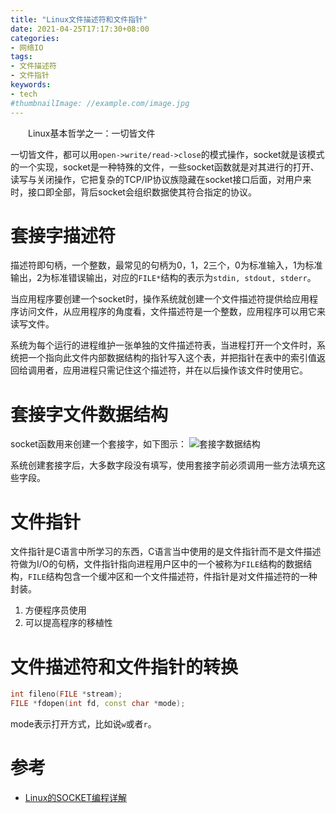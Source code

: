 ```yaml
---
title: "Linux文件描述符和文件指针"
date: 2021-04-25T17:17:30+08:00
categories:
- 网络IO
tags:
- 文件描述符
- 文件指针
keywords:
- tech
#thumbnailImage: //example.com/image.jpg
---
```

　　Linux基本哲学之一：一切皆文件
<!--more-->
一切皆文件，都可以用`open->write/read->close`的模式操作，socket就是该模式的一个实现，socket是一种特殊的文件，一些socket函数就是对其进行的打开、读写与关闭操作，它把复杂的TCP/IP协议族隐藏在socket接口后面，对用户来时，接口即全部，背后socket会组织数据使其符合指定的协议。

# 套接字描述符
描述符即句柄，一个整数，最常见的句柄为0，1，2三个，0为标准输入，1为标准输出，2为标准错误输出，对应的`FILE*`结构的表示为`stdin, stdout, stderr`。

当应用程序要创建一个socket时，操作系统就创建一个文件描述符提供给应用程序访问文件，从应用程序的角度看，文件描述符是一个整数，应用程序可以用它来读写文件。

系统为每个运行的进程维护一张单独的文件描述符表，当进程打开一个文件时，系统把一个指向此文件内部数据结构的指针写入这个表，并把指针在表中的索引值返回给调用者，应用进程只需记住这个描述符，并在以后操作该文件时使用它。

# 套接字文件数据结构
socket函数用来创建一个套接字，如下图示：
![套接字数据结构]()

系统创建套接字后，大多数字段没有填写，使用套接字前必须调用一些方法填充这些字段。

# 文件指针
文件指针是C语言中所学习的东西，C语言当中使用的是文件指针而不是文件描述符做为I/O的句柄，文件指针指向进程用户区中的一个被称为`FILE`结构的数据结构，`FILE`结构包含一个缓冲区和一个文件描述符，件指针是对文件描述符的一种封装。
1. 方便程序员使用
2. 可以提高程序的移植性

# 文件描述符和文件指针的转换
```cpp
int fileno(FILE *stream);
FILE *fdopen(int fd, const char *mode);
```
mode表示打开方式，比如说`w`或者`r`。

# 参考
- [Linux的SOCKET编程详解](https://blog.csdn.net/hguisu/article/details/7445768)
